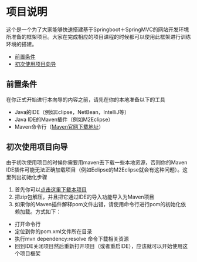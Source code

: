 # 项目说明
这个是一个为了大家能够快速搭建基于Springboot＋SpringMVC的网站开发环境所准备的框架项目。大家在完成相应的项目课程的时候都可以使用此框架进行训练环境的搭建。

* [前置条件](#pre-requirement)
* [初次使用项目向导](#init-setup)

## <a name="pre-requirement"></a>前置条件
在你正式开始进行本向导的内容之前，请先在你的本地准备以下的工具
* Java的IDE（例如Eclipse，NetBean，IntelliJ等）
* Java IDE的Maven插件（例如M2Eclipse）
* Maven命令行（[Maven官网下载地址](https://maven.apache.org/download.cgi)）

## <a name="init-setup"></a>初次使用项目向导
由于初次使用项目的时候你需要用maven去下载一些本地资源，否则你的Maven IDE插件可能无法正确加载项目（例如Eclipse的M2Eclipse就会有这种问题）。这里列出初始化步骤

1. 首先你可以[点击这里下载本项目](https://github.com/jgnan/edu/raw/master/java/springmvc/resources/spring-boot-starter/spring-boot-starter-web.zip)
2. 把zip包解压，并且把它通过IDE的导入功能导入为Maven项目
3. 如果你的Maven插件解释pom文件出错，请使用命令行进行pom的初始化依赖加载。方式如下：
  * 打开命令行
  * 定位到你的pom.xml文件所在目录
  * 执行mvn dependency:resolve 命令下载相关资源
  * 回到IDE关闭项目然后重新打开项目（或者重启IDE），应该就可以开始使用这个项目框架
